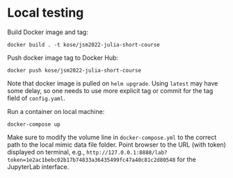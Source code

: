 # Local testing

Build Docker image and tag:
```
docker build . -t kose/jsm2022-julia-short-course
```

Push docker image tag to Docker Hub:
```
docker push kose/jsm2022-julia-short-course
```
Note that docker image is pulled on `helm upgrade`. Using `latest` may have some delay, so one needs to use more explicit tag or commit for the tag field of `config.yaml`.


Run a container on local machine:
```
docker-compose up
```
Make sure to modify the volume line in `docker-compose.yml` to the correct path to the local mimic data file folder. Point browser to the URL (with token) displayed on terminal, e.g., `http://127.0.0.1:8888/lab?token=1e2ac1bebc02b17b74833a36435499fc47a40c81c2d80548` for the JupyterLab interface. <!--Open a terminal within JupyterLab and `git clone https://github.com/LangeSymposium/2022-July-Workshop.git`.-->

